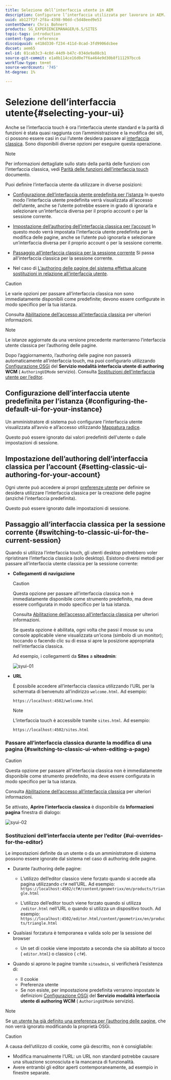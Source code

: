 ```yaml
---
title: Selezione dell’interfaccia utente in AEM
description: Configurare l’interfaccia utilizzata per lavorare in AEM.
uuid: ab127f2f-2f8a-4398-90dd-c5d48eed9e53
contentOwner: Chris Bohnert
products: SG_EXPERIENCEMANAGER/6.5/SITES
topic-tags: introduction
content-type: reference
discoiquuid: e418d330-f234-411d-8cad-3fd9906dcbee
docset: aem65
exl-id: 01cab3c3-4c0d-44d9-b47c-034de9a08cb1
source-git-commit: e1a0b114ce16d0e7f6a464e9d30b8f111297bcc6
workflow-type: tm+mt
source-wordcount: '745'
ht-degree: 1%

---
```


# Selezione dell’interfaccia utente{#selecting-your-ui}

Anche se l’interfaccia touch è ora l’interfaccia utente standard e la parità di funzioni è stata quasi raggiunta con l’amministrazione e la modifica dei siti, ci possono essere casi in cui l’utente desidera passare al [interfaccia classica](/help/sites-classic-ui-authoring/classicui.md). Sono disponibili diverse opzioni per eseguire questa operazione.

>[!NOTE]
>
>Per informazioni dettagliate sullo stato della parità delle funzioni con l’interfaccia classica, vedi [Parità delle funzioni dell’interfaccia touch](/help/release-notes/touch-ui-features-status.md) documento.

Puoi definire l’interfaccia utente da utilizzare in diverse posizioni:

* [Configurazione dell’interfaccia utente predefinita per l’istanza](#configuring-the-default-ui-for-your-instance)
In questo modo l’interfaccia utente predefinita verrà visualizzata all’accesso dell’utente, anche se l’utente potrebbe essere in grado di ignorarla e selezionare un’interfaccia diversa per il proprio account o per la sessione corrente.

* [Impostazione dell’authoring dell’interfaccia classica per l’account](/help/sites-authoring/select-ui.md#setting-classic-ui-authoring-for-your-account)
In questo modo verrà impostata l’interfaccia utente predefinita per la modifica delle pagine, anche se l’utente può ignorarla e selezionare un’interfaccia diversa per il proprio account o per la sessione corrente.

* [Passaggio all’interfaccia classica per la sessione corrente](#switching-to-classic-ui-for-the-current-session)
Si passa all&#39;interfaccia classica per la sessione corrente.

* Nel caso di [L’authoring delle pagine del sistema effettua alcune sostituzioni in relazione all’interfaccia utente](#ui-overrides-for-the-editor).

>[!CAUTION]
>
>Le varie opzioni per passare all’interfaccia classica non sono immediatamente disponibili come predefinite; devono essere configurate in modo specifico per la tua istanza.
>
>Consulta [Abilitazione dell’accesso all’interfaccia classica](/help/sites-administering/enable-classic-ui.md) per ulteriori informazioni.

>[!NOTE]
>
>Le istanze aggiornate da una versione precedente manterranno l’interfaccia utente classica per l’authoring delle pagine.
>
>Dopo l’aggiornamento, l’authoring delle pagine non passerà automaticamente all’interfaccia touch, ma puoi configurarlo utilizzando [Configurazione OSGi](/help/sites-deploying/configuring-osgi.md) del **Servizio modalità interfaccia utente di authoring WCM** ( `AuthoringUIMode` servizio). Consulta [Sostituzioni dell’interfaccia utente per l’editor](#ui-overrides-for-the-editor).

## Configurazione dell’interfaccia utente predefinita per l’istanza {#configuring-the-default-ui-for-your-instance}

Un amministratore di sistema può configurare l’interfaccia utente visualizzata all’avvio e all’accesso utilizzando [Mappatura radice](/help/sites-deploying/osgi-configuration-settings.md#daycqrootmapping).

Questo può essere ignorato dai valori predefiniti dell&#39;utente o dalle impostazioni di sessione.

## Impostazione dell’authoring dell’interfaccia classica per l’account {#setting-classic-ui-authoring-for-your-account}

Ogni utente può accedere ai propri [preferenze utente](/help/sites-authoring/user-properties.md#userpreferences) per definire se desidera utilizzare l’interfaccia classica per la creazione delle pagine (anziché l’interfaccia predefinita).

Questo può essere ignorato dalle impostazioni di sessione.

## Passaggio all’interfaccia classica per la sessione corrente {#switching-to-classic-ui-for-the-current-session}

Quando si utilizza l’interfaccia touch, gli utenti desktop potrebbero voler ripristinare l’interfaccia classica (solo desktop). Esistono diversi metodi per passare all’interfaccia utente classica per la sessione corrente:

* **Collegamenti di navigazione**

   >[!CAUTION]
   >
   >Questa opzione per passare all’interfaccia classica non è immediatamente disponibile come strumento predefinito, ma deve essere configurata in modo specifico per la tua istanza.
   >
   >
   >Consulta [Abilitazione dell’accesso all’interfaccia classica](/help/sites-administering/enable-classic-ui.md) per ulteriori informazioni.

   Se questa opzione è abilitata, ogni volta che passi il mouse su una console applicabile viene visualizzata un’icona (simbolo di un monitor); toccando o facendo clic su di essa si apre la posizione appropriata nell’interfaccia classica.

   Ad esempio, i collegamenti da **Sites** a **siteadmin**:

   ![syui-01](assets/syui-01.png)

* **URL**

   È possibile accedere all’interfaccia classica utilizzando l’URL per la schermata di benvenuto all’indirizzo `welcome.html`. Ad esempio:

   `https://localhost:4502/welcome.html`

   >[!NOTE]
   >
   >L’interfaccia touch è accessibile tramite `sites.html`. Ad esempio:
   >
   >
   >`https://localhost:4502/sites.html`

### Passare all’interfaccia classica durante la modifica di una pagina {#switching-to-classic-ui-when-editing-a-page}

>[!CAUTION]
>
>Questa opzione per passare all’interfaccia classica non è immediatamente disponibile come strumento predefinito, ma deve essere configurata in modo specifico per la tua istanza.
>
>Consulta [Abilitazione dell’accesso all’interfaccia classica](/help/sites-administering/enable-classic-ui.md) per ulteriori informazioni.

Se attivato, **Aprire l’interfaccia classica** è disponibile da **Informazioni pagina** finestra di dialogo:

![syui-02](assets/syui-02.png)

### Sostituzioni dell’interfaccia utente per l’editor {#ui-overrides-for-the-editor}

Le impostazioni definite da un utente o da un amministratore di sistema possono essere ignorate dal sistema nel caso di authoring delle pagine.

* Durante l’authoring delle pagine:

   * L’utilizzo dell’editor classico viene forzato quando si accede alla pagina utilizzando `cf#` nell’URL. Ad esempio:
      `https://localhost:4502/cf#/content/geometrixx/en/products/triangle.html`

   * L’utilizzo dell’editor touch viene forzato quando si utilizza `/editor.html` nell’URL o quando si utilizza un dispositivo touch. Ad esempio:
      `https://localhost:4502/editor.html/content/geometrixx/en/products/triangle.html`

* Qualsiasi forzatura è temporanea e valida solo per la sessione del browser

   * Un set di cookie viene impostato a seconda che sia abilitato al tocco ( `editor.html`) o classico ( `cf#`).

* Quando si aprono le pagine tramite `siteadmin`, si verificherà l&#39;esistenza di:

   * Il cookie
   * Preferenza utente
   * Se non esiste, per impostazione predefinita verranno impostate le definizioni [Configurazione OSGi](/help/sites-deploying/configuring-osgi.md) del **Servizio modalità interfaccia utente di authoring WCM** ( `AuthoringUIMode` servizio).

>[!NOTE]
>
>Se [un utente ha già definito una preferenza per l’authoring delle pagine](#settingthedefaultauthoringuiforyouraccount), che non verrà ignorato modificando la proprietà OSGi.

>[!CAUTION]
>
>A causa dell’utilizzo di cookie, come già descritto, non è consigliabile:
>
>* Modifica manualmente l’URL: un URL non standard potrebbe causare una situazione sconosciuta e la mancanza di funzionalità.
>* Avere entrambi gli editor aperti contemporaneamente, ad esempio in finestre separate.

